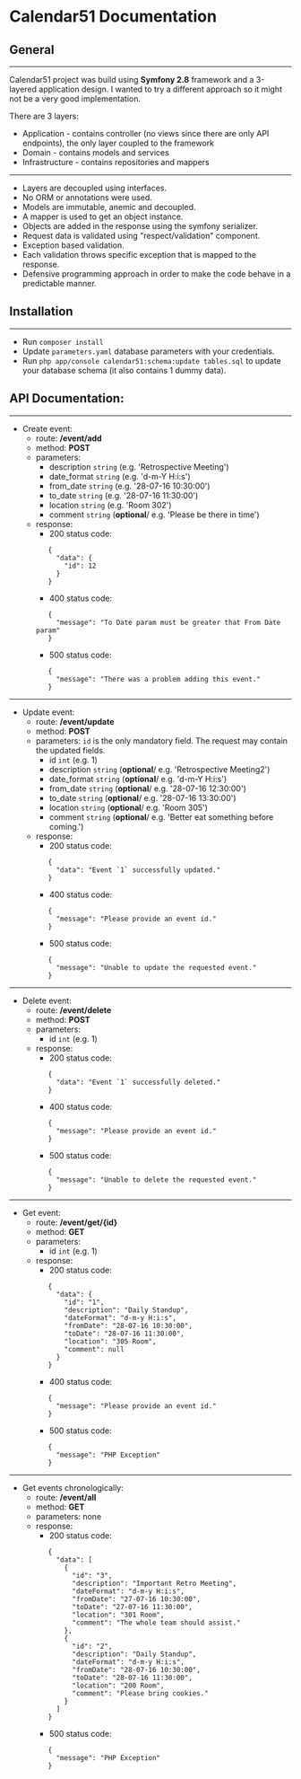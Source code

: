 Calendar51 Documentation
========================

## General
--------------
Calendar51 project was build using **Symfony 2.8** framework and a 3-layered application design.
I wanted to try a different approach so it might not be a very good implementation.

There are 3 layers:
* Application    - contains controller (no views since there are only API endpoints), the only layer coupled to the framework
* Domain         - contains models and services
* Infrastructure - contains repositories and mappers

--------------

* Layers are decoupled using interfaces.
* No ORM or annotations were used.
* Models are immutable, anemic and decoupled.
* A mapper is used to get an object instance.
* Objects are added in the response using the symfony serializer.
* Request data is validated using "respect/validation" component.
* Exception based validation.
* Each validation throws specific exception that is mapped to the response.
* Defensive programming approach in order to make the code behave in a predictable manner.

## Installation
--------------
* Run ```composer install```
* Update ```parameters.yaml``` database parameters with your credentials.
* Run ```php app/console calendar51:schema:update tables.sql``` to update your database schema (it also contains 1 dummy data).

## API Documentation:
--------------

* Create event:
    - route: **/event/add**
    - method: **POST**
    - parameters:
        - description ```string``` (e.g. 'Retrospective Meeting')
        - date_format ```string``` (e.g. 'd-m-Y H:i:s')
        - from_date   ```string``` (e.g. '28-07-16 10:30:00')
        - to_date     ```string``` (e.g. '28-07-16 11:30:00')
        - location    ```string``` (e.g. 'Room 302')
        - comment     ```string``` (**optional**/ e.g. 'Please be there in time')
    - response:
        - 200 status code:
        ```
           {
             "data": {
               "id": 12
             }
           }
        ```
        - 400 status code:
        ```
           {
             "message": "To Date param must be greater that From Date param"
           }
        ```
        - 500 status code:
        ```
           {
             "message": "There was a problem adding this event."
           }
        ```

--------------

* Update event:
    - route: **/event/update**
    - method: **POST**
    - parameters:
        ```id``` is the only mandatory field. The request may contain the updated fields.
        - id          ```int```    (e.g. 1)
        - description ```string``` (**optional**/ e.g. 'Retrospective Meeting2')
        - date_format ```string``` (**optional**/ e.g. 'd-m-Y H:i:s')
        - from_date   ```string``` (**optional**/ e.g. '28-07-16 12:30:00')
        - to_date     ```string``` (**optional**/ e.g. '28-07-16 13:30:00')
        - location    ```string``` (**optional**/ e.g. 'Room 305')
        - comment     ```string``` (**optional**/ e.g. 'Better eat something before coming.')
    - response:
        - 200 status code:
        ```
           {
             "data": "Event `1` successfully updated."
           }
        ```
        - 400 status code:
        ```
           {
             "message": "Please provide an event id."
           }
        ```
        - 500 status code:
        ```
           {
             "message": "Unable to update the requested event."
           }
        ```

--------------

* Delete event:
    - route: **/event/delete**
    - method: **POST**
    - parameters:
        - id          ```int```    (e.g. 1)
    - response:
        - 200 status code:
        ```
           {
             "data": "Event `1` successfully deleted."
           }
        ```
        - 400 status code:
        ```
           {
             "message": "Please provide an event id."
           }
        ```
        - 500 status code:
        ```
           {
             "message": "Unable to delete the requested event."
           }
        ```

--------------

* Get event:
    - route: **/event/get/{id}**
    - method: **GET**
    - parameters:
        - id          ```int```    (e.g. 1)
    - response:
        - 200 status code:
        ```
           {
             "data": {
               "id": "1",
               "description": "Daily Standup",
               "dateFormat": "d-m-y H:i:s",
               "fromDate": "28-07-16 10:30:00",
               "toDate": "28-07-16 11:30:00",
               "location": "305 Room",
               "comment": null
             }
           }
        ```
        - 400 status code:
        ```
           {
             "message": "Please provide an event id."
           }
        ```
        - 500 status code:
        ```
           {
             "message": "PHP Exception"
           }
        ```

--------------

* Get events chronologically:
    - route: **/event/all**
    - method: **GET**
    - parameters: none
    - response:
        - 200 status code:
        ```
           {
             "data": [
               {
                 "id": "3",
                 "description": "Important Retro Meeting",
                 "dateFormat": "d-m-y H:i:s",
                 "fromDate": "27-07-16 10:30:00",
                 "toDate": "27-07-16 11:30:00",
                 "location": "301 Room",
                 "comment": "The whole team should assist."
               },
               {
                 "id": "2",
                 "description": "Daily Standup",
                 "dateFormat": "d-m-y H:i:s",
                 "fromDate": "28-07-16 10:30:00",
                 "toDate": "28-07-16 11:30:00",
                 "location": "200 Room",
                 "comment": "Please bring cookies."
               }
             ]
           }
        ```
        - 500 status code:
        ```
           {
             "message": "PHP Exception"
           }
        ```